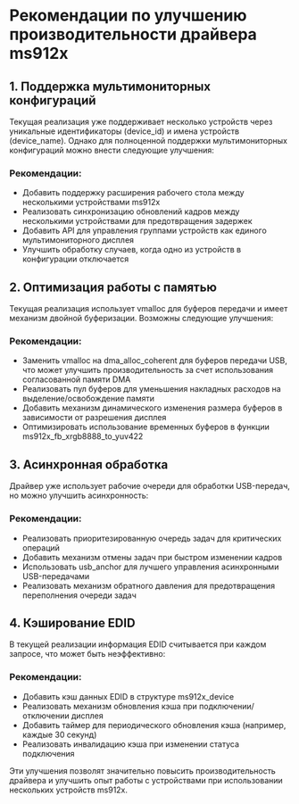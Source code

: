 # Рекомендации по улучшению производительности драйвера ms912x

## 1. Поддержка мультимониторных конфигураций

Текущая реализация уже поддерживает несколько устройств через уникальные идентификаторы (device_id) и имена устройств (device_name). Однако для полноценной поддержки мультимониторных конфигураций можно внести следующие улучшения:

### Рекомендации:
- Добавить поддержку расширения рабочего стола между несколькими устройствами ms912x
- Реализовать синхронизацию обновлений кадров между несколькими устройствами для предотвращения задержек
- Добавить API для управления группами устройств как единого мультимониторного дисплея
- Улучшить обработку случаев, когда одно из устройств в конфигурации отключается

## 2. Оптимизация работы с памятью

Текущая реализация использует vmalloc для буферов передачи и имеет механизм двойной буферизации. Возможны следующие улучшения:

### Рекомендации:
- Заменить vmalloc на dma_alloc_coherent для буферов передачи USB, что может улучшить производительность за счет использования согласованной памяти DMA
- Реализовать пул буферов для уменьшения накладных расходов на выделение/освобождение памяти
- Добавить механизм динамического изменения размера буферов в зависимости от разрешения дисплея
- Оптимизировать использование временных буферов в функции ms912x_fb_xrgb8888_to_yuv422

## 3. Асинхронная обработка

Драйвер уже использует рабочие очереди для обработки USB-передач, но можно улучшить асинхронность:

### Рекомендации:
- Реализовать приоритезированную очередь задач для критических операций
- Добавить механизм отмены задач при быстром изменении кадров
- Использовать usb_anchor для лучшего управления асинхронными USB-передачами
- Реализовать механизм обратного давления для предотвращения переполнения очереди задач

## 4. Кэширование EDID

В текущей реализации информация EDID считывается при каждом запросе, что может быть неэффективно:

### Рекомендации:
- Добавить кэш данных EDID в структуре ms912x_device
- Реализовать механизм обновления кэша при подключении/отключении дисплея
- Добавить таймер для периодического обновления кэша (например, каждые 30 секунд)
- Реализовать инвалидацию кэша при изменении статуса подключения

Эти улучшения позволят значительно повысить производительность драйвера и улучшить опыт работы с устройствами при использовании нескольких устройств ms912x.